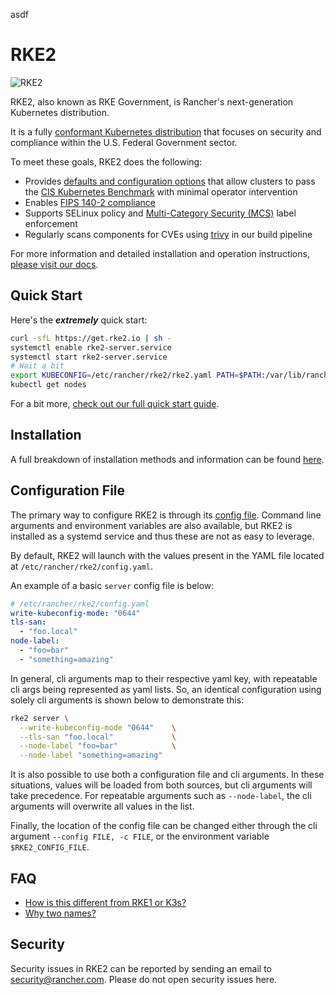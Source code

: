 asdf
# RKE2
![RKE2](docs/assets/logo-horizontal-rke.svg)

RKE2, also known as RKE Government, is Rancher's next-generation Kubernetes distribution.

It is a fully [conformant Kubernetes distribution](https://landscape.cncf.io/selected=rke-government) that focuses on security and compliance within the U.S. Federal Government sector.

To meet these goals, RKE2 does the following:

- Provides [defaults and configuration options](security/hardening_guide.md) that allow clusters to pass the [CIS Kubernetes Benchmark](security/cis_self_assessment.md) with minimal operator intervention
- Enables [FIPS 140-2 compliance](https://docs.rke2.io/security/fips_support/)
- Supports SELinux policy and [Multi-Category Security (MCS)](https://selinuxproject.org/page/NB_MLS) label enforcement
- Regularly scans components for CVEs using [trivy](https://github.com/aquasecurity/trivy) in our build pipeline

For more information and detailed installation and operation instructions, [please visit our docs](https://docs.rke2.io/).

## Quick Start
Here's the ***extremely*** quick start:
```sh
curl -sfL https://get.rke2.io | sh -
systemctl enable rke2-server.service
systemctl start rke2-server.service
# Wait a bit
export KUBECONFIG=/etc/rancher/rke2/rke2.yaml PATH=$PATH:/var/lib/rancher/rke2/bin
kubectl get nodes
```
For a bit more, [check out our full quick start guide](https://docs.rke2.io/install/quickstart/).

## Installation

A full breakdown of installation methods and information can be found [here](docs/install/methods.md).

## Configuration File

The primary way to configure RKE2 is through its [config file](https://docs.rke2.io/install/install_options/install_options/#configuration-file). Command line arguments and environment variables are also available, but RKE2 is installed as a systemd service and thus these are not as easy to leverage.

By default, RKE2 will launch with the values present in the YAML file located at `/etc/rancher/rke2/config.yaml`.

An example of a basic `server` config file is below:

```yaml
# /etc/rancher/rke2/config.yaml
write-kubeconfig-mode: "0644"
tls-san:
  - "foo.local"
node-label:
  - "foo=bar"
  - "something=amazing"
```

In general, cli arguments map to their respective yaml key, with repeatable cli args being represented as yaml lists. So, an identical configuration using solely cli arguments is shown below to demonstrate this:

```bash
rke2 server \
  --write-kubeconfig-mode "0644"    \
  --tls-san "foo.local"             \
  --node-label "foo=bar"            \
  --node-label "something=amazing"
```

It is also possible to use both a configuration file and cli arguments.  In these situations, values will be loaded from both sources, but cli arguments will take precedence.  For repeatable arguments such as `--node-label`, the cli arguments will overwrite all values in the list.

Finally, the location of the config file can be changed either through the cli argument `--config FILE, -c FILE`, or the environment variable `$RKE2_CONFIG_FILE`.

## FAQ

- [How is this different from RKE1 or K3s?](https://docs.rke2.io/#how-is-this-different-from-rke-or-k3s)
- [Why two names?](https://docs.rke2.io/#why-two-names)

## Security

Security issues in RKE2 can be reported by sending an email to [security@rancher.com](mailto:security@rancher.com). Please do not open security issues here.
